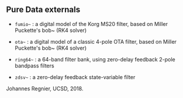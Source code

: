 ## Pure Data externals 


- `fumio~` : a digital model of the Korg MS20 filter, based on Miller Puckette's bob~ (RK4 solver)

- `ota~` : a digital model of a classic 4-pole OTA filter, based on Miller Puckette's bob~ (RK4 solver)

- `ring64~` : a 64-band filter bank, using zero-delay feedback 2-pole bandpass filters

- `zdsv~` : a zero-delay feedback state-variable filter

Johannes Regnier, UCSD, 2018.

